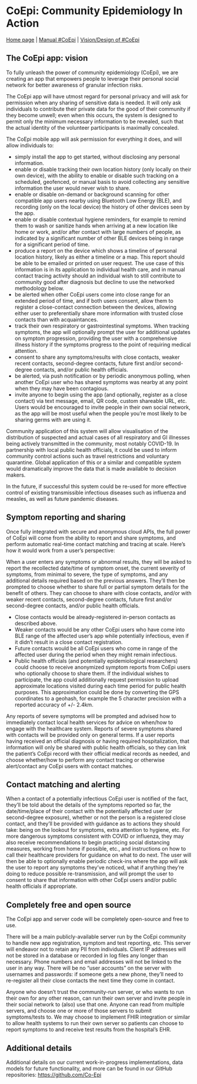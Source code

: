 # CoEpi: Community Epidemiology In Action

[Home page](https://co-epi.github.io/website/) | [Manual #CoEpi](manual.md) | [Vision/Design of #CoEpi](vision.md)

## The CoEpi app: vision
To fully unleash the power of community epidemiology (CoEpi), we are creating an app that empowers people to leverage their personal social network for better awareness of granular infection risks.

The CoEpi app will have utmost regard for personal privacy and will ask for permission when any sharing of sensitive data is needed.  It will only ask individuals to contribute their private data for the good of their community if they become unwell; even when this occurs, the system is designed to permit only the minimum necessary information to be revealed, such that the actual identity of the volunteer participants is maximally concealed.

The CoEpi mobile app will ask permission for everything it does, and will allow individuals to:
* simply install the app to get started, without disclosing any personal information.
* enable or disable tracking their own location history (only locally on their own device), with the ability to enable or disable such tracking on a scheduled, geofenced, or manual basis to avoid collecting any sensitive information the user would never wish to share.
* enable or disable on-demand or background scanning for other compatible app users nearby using Bluetooth Low Energy (BLE), and recording (only on the local device) the history of other devices seen by the app.
* enable or disable contextual hygiene reminders, for example to remind them to wash or sanitize hands when arriving at a new location like home or work, and/or after contact with large numbers of people, as indicated by a significant number of other BLE devices being in range for a significant period of time.
* produce a report on the device which shows a timeline of personal location history, likely as either a timeline or a map. This report should be able to be emailed or printed on user request. The use case of this information is in its application to individual health care, and in manual contact tracing activity should an individual wish to still contribute to community good after diagnosis but decline to use the networked methodology below.
* be alerted when other CoEpi users come into close range for an extended period of time, and if both users consent, allow them to register a close-contact connection between the devices, allowing either user to preferentially share more information with trusted close contacts than with acquaintances.
* track their own respiratory or gastrointestinal symptoms. When tracking symptoms, the app will optionally prompt the user for additional updates on symptom progression, providing the user with a comprehensive illness history if the symptoms progress to the point of requiring medical attention.
* consent to share any symptoms/results with close contacts, weaker recent contacts, second-degree contacts, future first and/or second-degree contacts, and/or public health officials.
* be alerted, via push notification or by periodic anonymous polling, when another CoEpi user who has shared symptoms was nearby at any point when they may have been contagious.
* invite anyone to begin using the app (and optionally, register as a close contact) via text message, email, QR code, custom shareable URL, etc. Users would be encouraged to invite people in their own social network, as the app will be most useful when the people you’re most likely to be sharing germs with are using it.

Community application of this system will allow visualisation of the distribution of suspected and actual cases of all respiratory and GI illnesses being actively transmitted in the community, most notably COVID-19. In partnership with local public health officials, it could be used to inform community control actions such as travel restrictions and voluntary quarantine. Global application of this or a similar and compatible system would dramatically improve the data that is made available to decision makers.

In the future, if successful this system could be re-used for more effective control of existing transmissible infectious diseases such as influenza and measles, as well as future pandemic diseases.

## Symptom reporting and sharing

Once fully integrated with secure and anonymous cloud APIs, the full power of CoEpi will come from the ability to report and share symptoms, and perform automatic real-time contact matching and tracing at scale. Here’s how it would work from a user’s perspective:

When a user enters any symptoms or abnormal results, they will be asked to report the recollected date/time of symptom onset, the current severity of symptoms, from minimal to severe, the type of symptoms, and any additional details required based on the previous answers. They’ll then be prompted to choose whether to share full or partial symptom details for the benefit of others. They can choose to share with close contacts, and/or with weaker recent contacts, second-degree contacts, future first and/or second-degree contacts, and/or public health officials.
* Close contacts would be already-registered in-person contacts as described above.
* Weaker contacts would be any other CoEpi users who have come into BLE range of the affected user’s app while potentially infectious, even if it didn’t result in a close contact registration.
* Future contacts would be all CoEpi users who come in range of the affected user during the period when they might remain infectious.
* Public health officials (and potentially epidemiological researchers) could choose to receive anonymized symptom reports from CoEpi users who optionally choose to share them. If the individual wishes to participate, the app could additionally request permission to upload approximate locations visited during each time period for public health purposes. This approximation could be done by converting the GPS coordinates to a geohash, for example the 5 character precision with a reported accuracy of +/- 2.4km.

Any reports of severe symptoms will be prompted and advised how to immediately contact local health services for advice on when/how to engage with the healthcare system. Reports of severe symptoms shared with contacts will be provided only on general terms. If a user reports having received an official diagnosis or having required hospitalization, that information will only be shared with public health officials, so they can link the patient’s CoEpi record with their official medical records as needed, and choose whether/how to perform any contact tracing or otherwise alert/contact any CoEpi users with contact matches.

## Contact matching and alerting
When a contact of a potentially infectious CoEpi user is notified of the fact, they’ll be told about the details of the symptoms reported so far, the date/time/place of their contact with the potentially affected user (or second-degree exposure), whether or not the person is a registered close contact, and they’ll be provided with guidance as to actions they should take: being on the lookout for symptoms, extra attention to hygiene, etc. For more dangerous symptoms consistent with COVID or influenza, they may also receive recommendations to begin practicing social distancing measures, working from home if possible, etc., and instructions on how to call their healthcare providers for guidance on what to do next.
The user will then be able to optionally enable periodic check-ins where the app will ask the user to report any symptoms they’ve noticed, what if anything they’re doing to reduce possible re-transmission, and will prompt the user to consent to share that information with other CoEpi users and/or public health officials if appropriate.

## Completely free and open source
The CoEpi app and server code will be completely open-source and free to use.

There will be a main publicly-available server run by the CoEpi community to handle new app registration, symptom and test reporting, etc. This server will endeavor not to retain any PII from individuals. Client IP addresses will not be stored in a database or recorded in log files any longer than necessary. Phone numbers and email addresses will not be linked to the user in any way. There will be no “user accounts” on the server with usernames and passwords: if someone gets a new phone, they’ll need to re-register all their close contacts the next time they come in contact.

Anyone who doesn’t trust the community-run server, or who wants to run their own for any other reason, can run their own server and invite people in their social network to (also) use that one. Anyone can read from multiple servers, and choose one or more of those servers to submit symptoms/tests to. We may choose to implement FHIR integration or similar to allow health systems to run their own server so patients can choose to report symptoms to and receive test results from the hospital’s EHR.

## Additional details
Additional details on our current work-in-progress implementations, data models for future functionality, and more can be found in our GitHub repositories: https://github.com/Co-Epi
